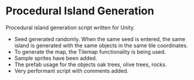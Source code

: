# Procedural Island Generation
Procedural island generation script written for Unity.
- Seed generated randomly. When the same seed is entered, the same island is generated with the same objects in the same tile coordinates.
- To generate the map, the Tilemap functionality is being used.
- Sample sprites have been added.
- The prefab usage for the objects oak trees, olive trees, rocks.
- Very performant script with comments added.



